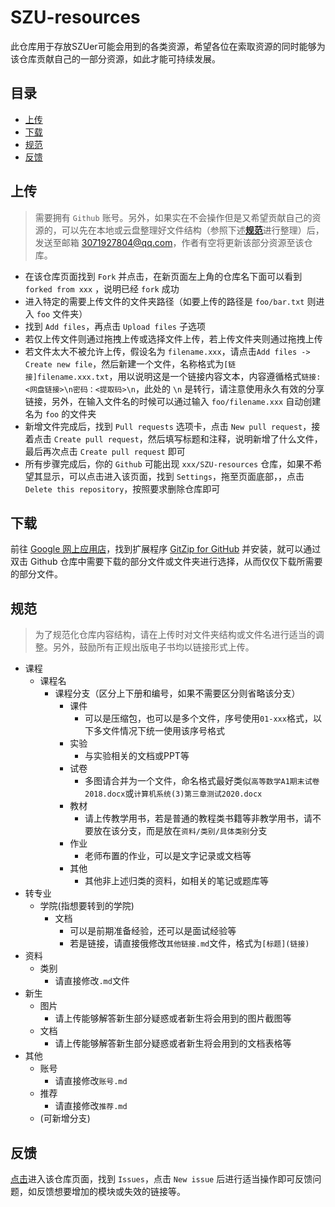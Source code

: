 # SZU-resources

此仓库用于存放SZUer可能会用到的各类资源，希望各位在索取资源的同时能够为该仓库贡献自己的一部分资源，如此才能可持续发展。

## 目录

- [上传](#上传)
- [下载](#下载)
- [规范](#规范)
- [反馈](#反馈)

## 上传

> 需要拥有 `Github` 账号。另外，如果实在不会操作但是又希望贡献自己的资源的，可以先在本地或云盘整理好文件结构（参照下述[**规范**]( https://github.com/kalila-cc/SZU-resources/blob/master/README.md#%E8%A7%84%E8%8C%83 )进行整理）后，发送至邮箱 [3071927804@qq.com](mailto:3071927804@qq.com)，作者有空将更新该部分资源至该仓库。

- 在该仓库页面找到 `Fork` 并点击，在新页面左上角的仓库名下面可以看到 `forked from xxx` ，说明已经 `fork` 成功
- 进入特定的需要上传文件的文件夹路径（如要上传的路径是 `foo/bar.txt` 则进入 `foo` 文件夹）
- 找到 `Add files`，再点击 `Upload files` 子选项
- 若仅上传文件则通过拖拽上传或选择文件上传，若上传文件夹则通过拖拽上传
- 若文件太大不被允许上传，假设名为 `filename.xxx`，请点击`Add files -> Create new file`，然后新建一个文件，名称格式为`[链接]filename.xxx.txt`，用以说明这是一个链接内容文本，内容遵循格式`链接: <网盘链接>\n密码：<提取码>\n`，此处的 `\n` 是转行，请注意使用永久有效的分享链接，另外，在输入文件名的时候可以通过输入 `foo/filename.xxx` 自动创建名为 `foo` 的文件夹
- 新增文件完成后，找到 `Pull requests` 选项卡，点击 `New pull request`，接着点击 `Create pull request`，然后填写标题和注释，说明新增了什么文件，最后再次点击 `Create pull request` 即可
- 所有步骤完成后，你的 `Github` 可能出现 `xxx/SZU-resources` 仓库，如果不希望其显示，可以点击进入该页面，找到 `Settings`，拖至页面底部，，点击 `Delete this repository`，按照要求删除仓库即可

## 下载
前往 [Google 网上应用店]( https://chrome.google.com/webstore/category/extensions?hl=zh-CN )，找到扩展程序 [GitZip for GitHub]( https://chrome.google.com/webstore/detail/gitzip-for-github/ffabmkklhbepgcgfonabamgnfafbdlkn?hl=zh-CN ) 并安装，就可以通过双击 Github 仓库中需要下载的部分文件或文件夹进行选择，从而仅仅下载所需要的部分文件。

## 规范

> 为了规范化仓库内容结构，请在上传时对文件夹结构或文件名进行适当的调整。另外，鼓励所有正规出版电子书均以链接形式上传。
- 课程
  - 课程名
    - 课程分支（区分上下册和编号，如果不需要区分则省略该分支）
      - 课件
        - 可以是压缩包，也可以是多个文件，序号使用`01-xxx`格式，以下多文件情况下统一使用该序号格式
      - 实验
        - 与实验相关的文档或PPT等
      - 试卷
        - 多图请合并为一个文件，命名格式最好类似`高等数学A1期末试卷2018.docx`或`计算机系统(3)第三章测试2020.docx`
      - 教材
        - 请上传教学用书，若是普通的教程类书籍等非教学用书，请不要放在该分支，而是放在`资料/类别/具体类别`分支
      - 作业
        - 老师布置的作业，可以是文字记录或文档等
      - 其他
        - 其他非上述归类的资料，如相关的笔记或题库等
- 转专业
  - 学院(指想要转到的学院)
    - 文档
      - 可以是前期准备经验，还可以是面试经验等
      - 若是链接，请直接俄修改`其他链接.md`文件，格式为`[标题](链接)`
- 资料
  - 类别
    - 请直接修改`.md`文件
- 新生
  - 图片
    - 请上传能够解答新生部分疑惑或者新生将会用到的图片截图等
  - 文档
    - 请上传能够解答新生部分疑惑或者新生将会用到的文档表格等
- 其他
  - 账号
    - 请直接修改`账号.md`
  - 推荐
    - 请直接修改`推荐.md`
  - (可新增分支)

## 反馈

[点击](https://github.com/kalila-cc/SZU-resources)进入该仓库页面，找到 `Issues`，点击 `New issue` 后进行适当操作即可反馈问题，如反馈想要增加的模块或失效的链接等。

